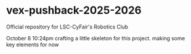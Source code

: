 # vex-pushback-2025-2026
Official repository for LSC-CyFair's Robotics Club

October 8 10:24pm
crafting a little skeleton for this project.
making some key elements for now
